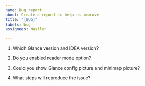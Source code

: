 ```yaml
---
name: Bug report
about: Create a report to help us improve
title: "[BUG]"
labels: bug
assignees: Nasller

---
```


1. Which Glance version and IDEA version?

2. Do you enabled reader mode option?

3. Could you show Glance config picture and minimap picture?

4. What steps will reproduce the issue?